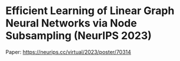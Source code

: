 # Efficient Learning of Linear Graph Neural Networks via Node Subsampling (NeurIPS 2023)
 
Paper: https://neurips.cc/virtual/2023/poster/70314